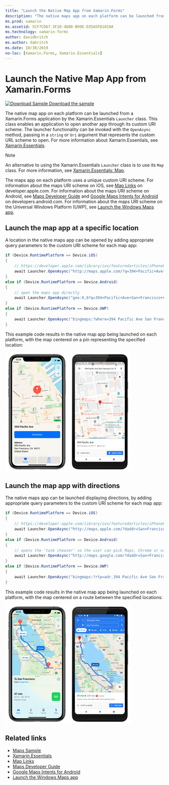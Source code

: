 ```yaml
---
title: "Launch the Native Map App from Xamarin.Forms"
description: "The native maps app on each platform can be launched from a Xamarin.Forms application by the Xamarin.Essentials Launcher class."
ms.prod: xamarin
ms.assetid: 5CF7CD67-3F20-4D80-B99E-D35A5FD1019A
ms.technology: xamarin-forms
author: davidbritch
ms.author: dabritch
ms.date: 10/30/2019
no-loc: [Xamarin.Forms, Xamarin.Essentials]
---
```


# Launch the Native Map App from Xamarin.Forms

[![Download Sample](~/media/shared/download.png) Download the sample](/samples/xamarin/xamarin-forms-samples/workingwithmaps)

The native map app on each platform can be launched from a Xamarin.Forms application by the Xamarin.Essentials `Launcher` class. This class enables an application to open another app through its custom URI scheme. The launcher functionality can be invoked with the `OpenAsync` method, passing in a `string` or `Uri` argument that represents the custom URL scheme to open. For more information about Xamarin.Essentials, see [Xamarin.Essentials](~/essentials/index.md?context=xamarin/xamarin-forms).

> [!NOTE]
> An alternative to using the Xamarin.Essentials `Launcher` class is to use its `Map` class. For more information, see [Xamarin.Essentials: Map](~/essentials/maps.md?context=xamarin/xamarin-forms).

The maps app on each platform uses a unique custom URI scheme. For information about the maps URI scheme on iOS, see [Map Links](https://developer.apple.com/library/archive/featuredarticles/iPhoneURLScheme_Reference/MapLinks/MapLinks.html) on developer.apple.com. For information about the maps URI scheme on Android, see [Maps Developer Guide](https://developer.android.com/guide/components/intents-common.html#Maps) and [Google Maps Intents for Android](https://developers.google.com/maps/documentation/urls/android-intents) on developers.android.com. For information about the maps URI scheme on the Universal Windows Platform (UWP), see [Launch the Windows Maps app](/windows/uwp/launch-resume/launch-maps-app).

## Launch the map app at a specific location

A location in the native maps app can be opened by adding appropriate query parameters to the custom URI scheme for each map app:

```csharp
if (Device.RuntimePlatform == Device.iOS)
{
    // https://developer.apple.com/library/ios/featuredarticles/iPhoneURLScheme_Reference/MapLinks/MapLinks.html
    await Launcher.OpenAsync("http://maps.apple.com/?q=394+Pacific+Ave+San+Francisco+CA");
}
else if (Device.RuntimePlatform == Device.Android)
{
    // open the maps app directly
    await Launcher.OpenAsync("geo:0,0?q=394+Pacific+Ave+San+Francisco+CA");
}
else if (Device.RuntimePlatform == Device.UWP)
{
    await Launcher.OpenAsync("bingmaps:?where=394 Pacific Ave San Francisco CA");
}
```

This example code results in the native map app being launched on each platform, with the map centered on a pin representing the specified location:

[![Screenshot of native map app, on iOS and Android](native-map-app-images/location.png "Native map app")](native-map-app-images/location-large.png#lightbox "Native map app")

## Launch the map app with directions

The native maps app can be launched displaying directions, by adding appropriate query parameters to the custom URI scheme for each map app:

```csharp
if (Device.RuntimePlatform == Device.iOS)
{
    // https://developer.apple.com/library/ios/featuredarticles/iPhoneURLScheme_Reference/MapLinks/MapLinks.html
    await Launcher.OpenAsync("http://maps.apple.com/?daddr=San+Francisco,+CA&saddr=cupertino");
}
else if (Device.RuntimePlatform == Device.Android)
{
    // opens the 'task chooser' so the user can pick Maps, Chrome or other mapping app
    await Launcher.OpenAsync("http://maps.google.com/?daddr=San+Francisco,+CA&saddr=Mountain+View");
}
else if (Device.RuntimePlatform == Device.UWP)
{
    await Launcher.OpenAsync("bingmaps:?rtp=adr.394 Pacific Ave San Francisco CA~adr.One Microsoft Way Redmond WA 98052");
}
```

This example code results in the native map app being launched on each platform, with the map centered on a route between the specified locations:

[![Screenshot of native map app route, on iOS and Android](native-map-app-images/directions.png "Native map app directions")](native-map-app-images/directions-large.png#lightbox "Native map app directions")

## Related links

- [Maps Sample](/samples/xamarin/xamarin-forms-samples/workingwithmaps)
- [Xamarin.Essentials](~/essentials/index.md?context=xamarin/xamarin-forms)
- [Map Links](https://developer.apple.com/library/archive/featuredarticles/iPhoneURLScheme_Reference/MapLinks/MapLinks.html)
- [Maps Developer Guide](https://developer.android.com/guide/components/intents-common.html#Maps)
- [Google Maps Intents for Android](https://developers.google.com/maps/documentation/)
- [Launch the Windows Maps app](/windows/uwp/launch-resume/launch-maps-app)